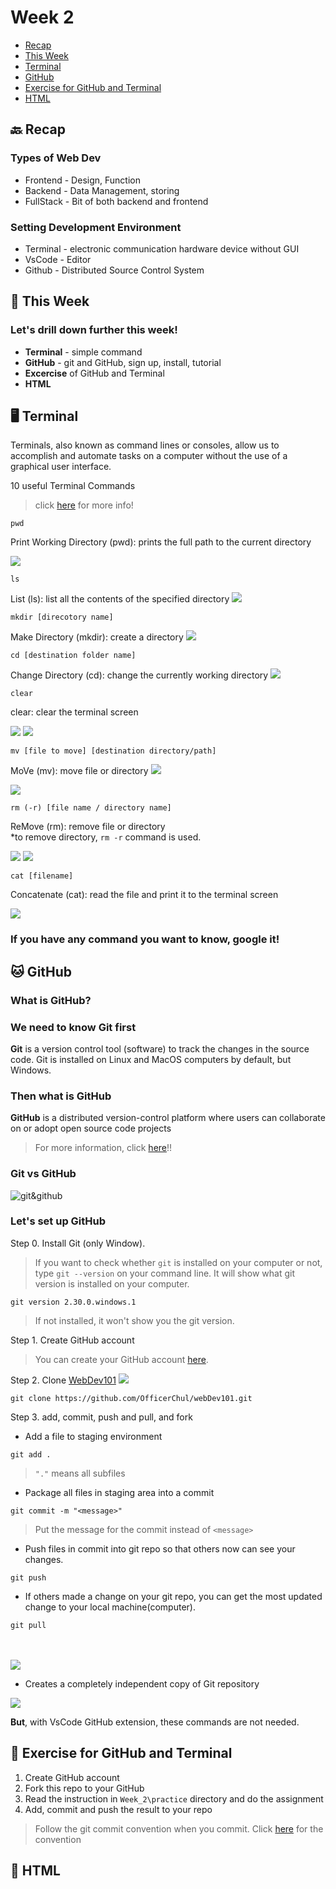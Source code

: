 # Week 2

- [Recap](https://github.com/OfficerChul/webDev101/blob/main/Week_2/Week_2.md#-recap)
- [This Week](https://github.com/OfficerChul/webDev101/blob/main/Week_2/Week_2.md#-this-week)
- [Terminal](https://github.com/OfficerChul/webDev101/blob/main/Week_2/Week_2.md#%EF%B8%8F-terminal)
- [GitHub](https://github.com/OfficerChul/webDev101/blob/main/Week_2/Week_2.md#-github)
- [Exercise for GitHub and Terminal](https://github.com/OfficerChul/webDev101/blob/main/Week_2/Week_2.md#-exercise-for-github-and-terminal)
- [HTML](https://github.com/OfficerChul/webDev101/blob/main/Week_2/Week_2.md#-html)

## 🔙 Recap
### Types of Web Dev
- Frontend - Design, Function
- Backend - Data Management, storing
- FullStack - Bit of both backend and frontend

### Setting Development Environment
- Terminal - electronic communication hardware device without GUI
- VsCode - Editor
- Github - Distributed Source Control System

## 📖 This Week

### Let's drill down further this week!
- **Terminal** - simple command
- **GitHub** - git and GitHub, sign up, install, tutorial
- **Excercise** of GitHub and Terminal
- **HTML**


## 🖥️ Terminal

Terminals, also known as command lines or consoles, allow us to accomplish and automate tasks on a computer without the use of a graphical user interface.

10 useful Terminal Commands
> click [here](https://towardsdatascience.com/17-terminal-commands-every-programmer-should-know-4fc4f4a5e20e) for more info!

```
pwd
```
Print Working Directory (pwd):
prints the full path to the current directory

<img src="https://github.com/OfficerChul/webDev101/blob/main/Week_2/images/pwd.jpg?raw=true">

```
ls
```
List (ls): list all the contents of the specified directory
<img src="https://github.com/OfficerChul/webDev101/blob/main/Week_2/images/ls.jpg?raw=true">

```
mkdir [direcotory name]
```
Make Directory (mkdir): create a directory
<img src="https://github.com/OfficerChul/webDev101/blob/main/Week_2/images/mkdir.jpg?raw=true">

```
cd [destination folder name]
```
Change Directory (cd): change the currently working directory
<img src="https://github.com/OfficerChul/webDev101/blob/main/Week_2/images/cd.jpg?raw=true">


```
clear
```
clear: clear the terminal screen

<img src="https://github.com/OfficerChul/webDev101/blob/main/Week_2/images/clear1.jpg?raw=true">

<img src="https://github.com/OfficerChul/webDev101/blob/main/Week_2/images/clear2.jpg?raw=true">

```
mv [file to move] [destination directory/path]
```
MoVe (mv): move file or directory
<img src="https://github.com/OfficerChul/webDev101/blob/main/Week_2/images/mv1.jpg?raw=true">

<img src="https://github.com/OfficerChul/webDev101/blob/main/Week_2/images/mv2.jpg?raw=true">

```
rm (-r) [file name / directory name]
```
ReMove (rm): remove file or directory</br>
*to remove directory, `rm -r` command is used.

<img src="https://github.com/OfficerChul/webDev101/blob/main/Week_2/images/mv1.jpg?raw=true">

<img src="https://github.com/OfficerChul/webDev101/blob/main/Week_2/images/mv2.jpg?raw=true">

```
cat [filename]
```
Concatenate (cat): read the file and print it to the terminal screen

<img src="https://github.com/OfficerChul/webDev101/blob/main/Week_2/images/cat.jpg?raw=true">

### If you have any command you want to know, google it!

## 🐱 GitHub

### What is GitHub?

### We need to know **Git** first
**Git** is a version control tool (software) to track the changes in the source code.
Git is installed on Linux and MacOS computers by default, but Windows.

### Then what is GitHub
**GitHub** is a distributed version-control platform where users can collaborate on or adopt open source code projects
>For more information, click [here](https://docs.github.com/en/get-started)!!

### Git vs GitHub

<img src="https://andersenlab.org/dry-guide/2022-03-09/img/git_v_github.png" alt="git&github" />

### Let's set up GitHub

Step 0. Install Git (only Window).
> If you want to check whether `git` is installed on your computer or not, type
```git --version``` on your command line. It will show what git version is installed on your computer. 
```
git version 2.30.0.windows.1
```
>If not installed, it won't show you the git version.

Step 1. Create GitHub account
> You can create your GitHub account [here](https://github.com/join).

Step 2. Clone [WebDev101](https://github.com/OfficerChul/webDev101)
<img src="https://github.com/OfficerChul/webDev101/blob/main/Week_2/images/github1.jpg?raw=true" />
```
git clone https://github.com/OfficerChul/webDev101.git
```

Step 3. add, commit, push and pull, and fork

- Add a file to staging environment
```
git add .
```
> `"."` means all subfiles

- Package all files in staging area into a commit
```
git commit -m "<message>"
```
> Put the message for the commit instead of `<message>`

- Push files in commit into git repo so that others now can see your changes.
```
git push
```

- If others made a change on your git repo, you can get the most updated change to your local machine(computer).
```
git pull
```
</br>
</br>
<img src="https://uidaholib.github.io/get-git/images/workflow.png" />

- Creates a completely independent copy of Git repository
<img src="https://github.com/OfficerChul/webDev101/blob/main/Week_2/images/github2.jpg?raw=true" />

**But**, with VsCode GitHub extension, these commands are not needed.


## 🍎 Exercise for GitHub and Terminal

1. Create GitHub account
2. Fork this repo to your GitHub
3. Read the instruction in `Week_2\practice` directory and do the assignment
4. Add, commit and push the result to your repo
> Follow the git commit convention when you commit. Click [here](https://gist.github.com/robertpainsi/b632364184e70900af4ab688decf6f53) for the convention

## 🦴 HTML








